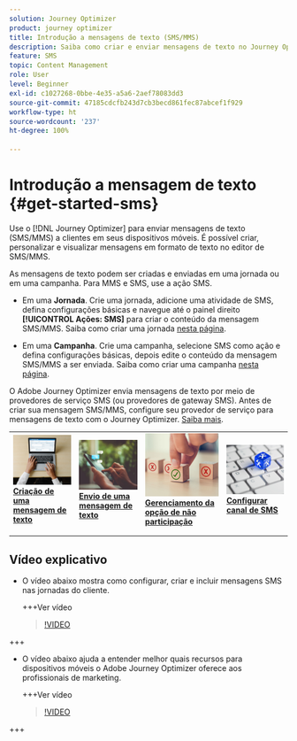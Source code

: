 ```yaml
---
solution: Journey Optimizer
product: journey optimizer
title: Introdução a mensagens de texto (SMS/MMS)
description: Saiba como criar e enviar mensagens de texto no Journey Optimizer
feature: SMS
topic: Content Management
role: User
level: Beginner
exl-id: c1027268-0bbe-4e35-a5a6-2aef78083dd3
source-git-commit: 47185cdcfb243d7cb3becd861fec87abcef1f929
workflow-type: ht
source-wordcount: '237'
ht-degree: 100%

---
```


# Introdução a mensagem de texto {#get-started-sms}

Use o [!DNL Journey Optimizer] para enviar mensagens de texto (SMS/MMS) a clientes em seus dispositivos móveis. É possível criar, personalizar e visualizar mensagens em formato de texto no editor de SMS/MMS.

As mensagens de texto podem ser criadas e enviadas em uma jornada ou em uma campanha. Para MMS e SMS, use a ação SMS.

* Em uma **Jornada**. Crie uma jornada, adicione uma atividade de SMS, defina configurações básicas e navegue até o painel direito **[!UICONTROL Ações: SMS]** para criar o conteúdo da mensagem SMS/MMS. Saiba como criar uma jornada [nesta página](../building-journeys/journey-gs.md).

* Em uma **Campanha**. Crie uma campanha, selecione SMS como ação e defina configurações básicas, depois edite o conteúdo da mensagem SMS/MMS a ser enviada. Saiba como criar uma campanha [nesta página](../campaigns/create-campaign.md#configure).

O Adobe Journey Optimizer envia mensagens de texto por meio de provedores de serviço SMS (ou provedores de gateway SMS). Antes de criar sua mensagem SMS/MMS, configure seu provedor de serviço para mensagens de texto com o Journey Optimizer. [Saiba mais](sms-configuration.md).

<table style="table-layout:fixed"><tr style="border: 0;">
<td>
<a href="create-sms.md">
<img alt="Lead" src="../assets/do-not-localize/sms-create.jpeg">
</a>
<div><a href="create-sms.md"><strong>Criação de uma mensagem de texto</strong>
</div>
<p>
</td>
<td>
<a href="send-sms.md">
<img alt="Pouco frequente" src="../assets/do-not-localize/sms-sending.jpg">
</a>
<div>
<a href="send-sms.md"><strong>Envio de uma mensagem de texto</strong></a>
</div>
<p></td>
<td>
<a href="sms-opt-out.md">
<img alt="Validação" src="../assets/do-not-localize/sms-opt-out.jpg">
</a>
<div>
<a href="sms-opt-out.md"><strong>Gerenciamento da opção de não participação</strong></a>
</div>
<p>
</td>
<td>
<a href="sms-configuration.md">
<img alt="Validação" src="../assets/do-not-localize/sms-config.jpg">
</a>
<div>
<a href="sms-configuration.md"><strong>Configurar canal de SMS</strong></a>
</div>
<p>
</td>
</tr></table>

## Vídeo explicativo

* O vídeo abaixo mostra como configurar, criar e incluir mensagens SMS nas jornadas do cliente.

  +++Ver vídeo

  >[!VIDEO](https://video.tv.adobe.com/v/3422698?learn=on&captions=por_br)

+++

* O vídeo abaixo ajuda a entender melhor quais recursos para dispositivos móveis o Adobe Journey Optimizer oferece aos profissionais de marketing.


  +++Ver vídeo

  >[!VIDEO](https://video.tv.adobe.com/v/3430380?quality=12&learn=on&captions=por_br)

+++
